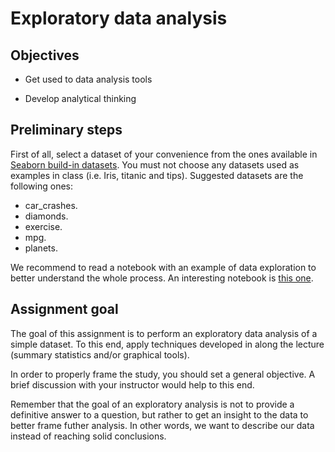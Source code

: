 # Exploratory data analysis

## Objectives

* Get used to data analysis tools

* Develop analytical thinking

## Preliminary steps

First of all, select a dataset of your convenience from the ones available in [Seaborn build-in datasets](https://github.com/mwaskom/seaborn-data). You must not choose any datasets used as examples in class (i.e. Iris, titanic and tips). Suggested datasets are the following ones:

* car_crashes.
* diamonds.
* exercise. 
* mpg.
* planets.

We recommend to read a notebook with an example of data exploration to better understand the whole process. An interesting notebook is [this one](https://www.kaggle.com/ekami66/detailed-exploratory-data-analysis-with-python).

## Assignment goal

The goal of this assignment is to perform an exploratory data analysis of a simple dataset. To this end, apply techniques developed in along the lecture (summary statistics and/or graphical tools).

In order to properly frame the study, you should set a general objective. A brief discussion with your instructor would help to this end.

Remember that the goal of an exploratory analysis is not to provide a definitive answer to a question, but rather to get an insight to the data to better frame futher analysis. In other words, we want to describe our data instead of reaching solid conclusions.

